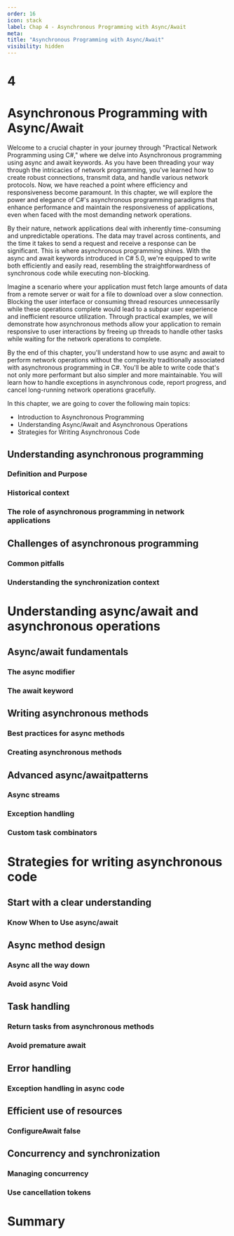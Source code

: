 ```yaml
---
order: 16
icon: stack
label: Chap 4 - Asynchronous Programming with Async/Await
meta:
title: "Asynchronous Programming with Async/Await"
visibility: hidden
---
```


# 4

# Asynchronous Programming with Async/Await

Welcome to a crucial chapter in your journey through "Practical Network Programming using C#," where we delve into Asynchronous programming using async and await keywords. As you have been threading your way through the intricacies of network programming, you've learned how to create robust connections, transmit data, and handle various network protocols. Now, we have reached a point where efficiency and responsiveness become paramount. In this chapter, we will explore the power and elegance of C#'s asynchronous programming paradigms that enhance performance and maintain the responsiveness of applications, even when faced with the most demanding network operations.

By their nature, network applications deal with inherently time-consuming and unpredictable operations. The data may travel across continents, and the time it takes to send a request and receive a response can be significant. This is where asynchronous programming shines. With the async and await keywords introduced in C# 5.0, we're equipped to write both efficiently and easily read, resembling the straightforwardness of synchronous code while executing non-blocking.

Imagine a scenario where your application must fetch large amounts of data from a remote server or wait for a file to download over a slow connection. Blocking the user interface or consuming thread resources unnecessarily while these operations complete would lead to a subpar user experience and inefficient resource utilization. Through practical examples, we will demonstrate how asynchronous methods allow your application to remain responsive to user interactions by freeing up threads to handle other tasks while waiting for the network operations to complete.

By the end of this chapter, you'll understand how to use async and await to perform network operations without the complexity traditionally associated with asynchronous programming in C#. You'll be able to write code that's not only more performant but also simpler and more maintainable. You will learn how to handle exceptions in asynchronous code, report progress, and cancel long-running network operations gracefully.

In this chapter, we are going to cover the following main topics:

- Introduction to Asynchronous Programming
- Understanding Async/Await and Asynchronous Operations
- Strategies for Writing Asynchronous Code

## Understanding asynchronous programming

### Definition and Purpose

### Historical context

### The role of asynchronous programming in network applications

## Challenges of asynchronous programming

### Common pitfalls

### Understanding the synchronization context

# Understanding async/await and asynchronous operations

## Async/await fundamentals

### The async modifier

### The await keyword

## Writing asynchronous methods

### Best practices for async methods

### Creating asynchronous methods

## Advanced async/awaitpatterns

### Async streams

### Exception handling

### Custom task combinators

# Strategies for writing asynchronous code

## Start with a clear understanding

### Know When to Use async/await

## Async method design

### Async all the way down

### Avoid async Void

## Task handling

### Return tasks from asynchronous methods

### Avoid premature await

## Error handling

### Exception handling in async code

## Efficient use of resources

### ConfigureAwait false

## Concurrency and synchronization

### Managing concurrency

### Use cancellation tokens

# Summary